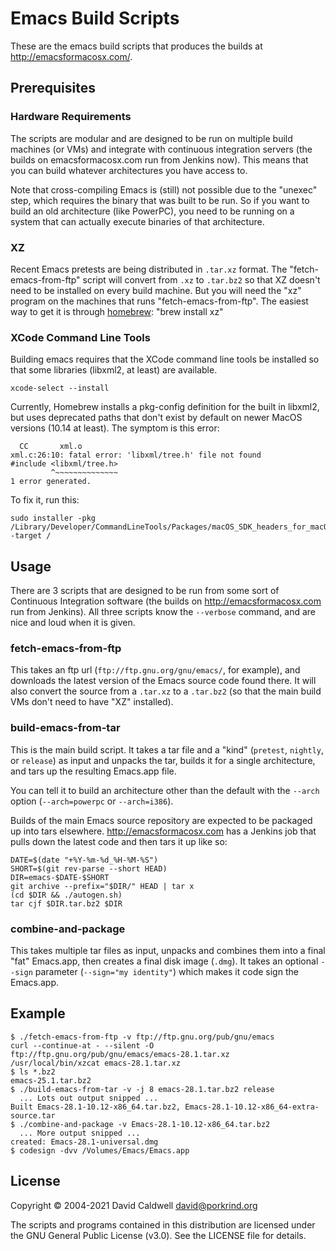 Emacs Build Scripts
===================

These are the emacs build scripts that produces the builds at
http://emacsformacosx.com/.

Prerequisites
-------------

### Hardware Requirements

The scripts are modular and are designed to be run on multiple build
machines (or VMs) and integrate with continuous integration servers (the
builds on emacsformacosx.com run from Jenkins now). This means that you can
build whatever architectures you have access to.

Note that cross-compiling Emacs is (still) not possible due to the "unexec"
step, which requires the binary that was built to be run. So if you want to
build an old architecture (like PowerPC), you need to be running on a system
that can actually execute binaries of that architecture.


### XZ

Recent Emacs pretests are being distributed in `.tar.xz` format. The
"fetch-emacs-from-ftp" script will convert from `.xz` to `.tar.bz2` so that
XZ doesn't need to be installed on every build machine. But you will need
the "xz" program on the machines that runs "fetch-emacs-from-ftp". The
easiest way to get it is through [homebrew](http://brew.sh/): "brew install xz"


### XCode Command Line Tools

Building emacs requires that the XCode command line tools be installed so that
some libraries (libxml2, at least) are available.

    xcode-select --install

Currently, Homebrew installs a pkg-config definition for the built in
libxml2, but uses deprecated paths that don't exist by default on newer
MacOS versions (10.14 at least). The symptom is this error:

      CC       xml.o
    xml.c:26:10: fatal error: 'libxml/tree.h' file not found
    #include <libxml/tree.h>
             ^~~~~~~~~~~~~~~
    1 error generated.

To fix it, run this:

    sudo installer -pkg /Library/Developer/CommandLineTools/Packages/macOS_SDK_headers_for_macOS_10.14.pkg -target /

Usage
-----

There are 3 scripts that are designed to be run from some sort of Continuous
Integration software (the builds on http://emacsformacosx.com run from
Jenkins). All three scripts know the `--verbose` command, and are nice and
loud when it is given.

### fetch-emacs-from-ftp

This takes an ftp url (`ftp://ftp.gnu.org/gnu/emacs/`, for example), and
downloads the latest version of the Emacs source code found there. It will
also convert the source from a `.tar.xz` to a `.tar.bz2` (so that the main
build VMs don't need to have "XZ" installed).

### build-emacs-from-tar

This is the main build script. It takes a tar file and a "kind" (`pretest`,
`nightly`, or `release`) as input and unpacks the tar, builds it for a
single architecture, and tars up the resulting Emacs.app file.

You can tell it to build an architecture other than the default with the
`--arch` option (`--arch=powerpc` or `--arch=i386`).

Builds of the main Emacs source repository are expected to be packaged up
into tars elsewhere. http://emacsformacosx.com has a Jenkins job that pulls down
the latest code and then tars it up like so:

    DATE=$(date "+%Y-%m-%d_%H-%M-%S")
    SHORT=$(git rev-parse --short HEAD)
    DIR=emacs-$DATE-$SHORT
    git archive --prefix="$DIR/" HEAD | tar x
    (cd $DIR && ./autogen.sh)
    tar cjf $DIR.tar.bz2 $DIR


### combine-and-package

This takes multiple tar files as input, unpacks and combines them into a
final "fat" Emacs.app, then creates a final disk image (`.dmg`). It takes an
optional `--sign` parameter (`--sign="my identity"`) which makes it code
sign the Emacs.app.

Example
-------

    $ ./fetch-emacs-from-ftp -v ftp://ftp.gnu.org/pub/gnu/emacs
    curl --continue-at - --silent -O ftp://ftp.gnu.org/pub/gnu/emacs/emacs-28.1.tar.xz
    /usr/local/bin/xzcat emacs-28.1.tar.xz
    $ ls *.bz2
    emacs-25.1.tar.bz2
    $ ./build-emacs-from-tar -v -j 8 emacs-28.1.tar.bz2 release
      ... Lots out output snipped ...
    Built Emacs-28.1-10.12-x86_64.tar.bz2, Emacs-28.1-10.12-x86_64-extra-source.tar
    $ ./combine-and-package -v Emacs-28.1-10.12-x86_64.tar.bz2
      ... More output snipped ...
    created: Emacs-28.1-universal.dmg
    $ codesign -dvv /Volumes/Emacs/Emacs.app

License
-------

Copyright © 2004-2021 David Caldwell <david@porkrind.org>

The scripts and programs contained in this distribution are licensed under
the GNU General Public License (v3.0). See the LICENSE file for details.
